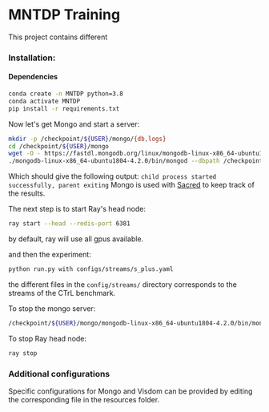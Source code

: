 # MNTDP Training

This project contains different

### Installation:

#### Dependencies
```bash
conda create -n MNTDP python=3.8
conda activate MNTDP
pip install -r requirements.txt
```

Now let's get Mongo and start a server:

```bash
mkdir -p /checkpoint/${USER}/mongo/{db,logs}
cd /checkpoint/${USER}/mongo 
wget -O - https://fastdl.mongodb.org/linux/mongodb-linux-x86_64-ubuntu1804-4.2.0.tgz | tar -xzvf -  
./mongodb-linux-x86_64-ubuntu1804-4.2.0/bin/mongod --dbpath /checkpoint/${USER}/mongo/db --logpath /checkpoint/${USER}/mongo/logs/mongodb.log --fork
```

Which should give the following output: `child process started successfully, parent exiting`
Mongo is used with [Sacred](https://github.com/IDSIA/sacred) to keep track of the results.

The next step is to start Ray's head node:
```bash
ray start --head --redis-port 6381
```
by default, ray will use all gpus available.

and then the experiment:
```bash
python run.py with configs/streams/s_plus.yaml
```

the different files in the `config/streams/` directory corresponds to the streams of the CTrL benchmark.


To stop the mongo server:

```bash
/checkpoint/${USER}/mongo/mongodb-linux-x86_64-ubuntu1804-4.2.0/bin/mongod --dbpath /checkpoint/${USER}/mongo/db --shutdown
```

To stop Ray head node:

```bash
ray stop
```

### Additional configurations
Specific configurations for Mongo and Visdom can be provided by editing the corresponding file in the resources folder.
